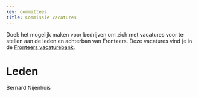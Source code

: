 ```yaml
---
key: committees
title: Commissie Vacatures
---
```

Doel: het mogelijk maken voor bedrijven om zich met vacatures voor te stellen aan de leden en achterban van Fronteers. Deze vacatures vind je in de [Fronteers vacaturebank](/nl/werk-en-freelance/).

# Leden

Bernard Nijenhuis
